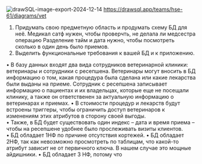 ![drawSQL-image-export-2024-12-14](https://github.com/user-attachments/assets/b27f84cc-ef1e-42f6-8ca8-957c5224c6e2)
https://drawsql.app/teams/hse-61/diagrams/vet
1.	Придумать свою предметную область и продумать схему БД для неё.
Медикал сатф нужен, чтобы проверчть, не делала ли медсестра операцию
Разделение тайм и дата нужно, чтобы посмотреть сколько в один день было приемов.
2.	Выделить функциональные требования к вашей БД и к приложению.

•	В базу данных входят два вида сотрудников ветеринарной клиники: ветеринары и сотрудники с ресепшена. Ветеринары могут вносить в БД информацию о том, какая процедура была сделана или какие лекарства были выданы на приеме. Сотрудник с ресепшена записывает информацию о пациентах и их владельцах, которые еще не посещали клинику, а также он ответственен за актуальную информацию о ветеринарах и приемах.
•	В стоимости процедур и лекарств будут встроены триггеры, чтобы ограничить доступ ветеринаров к изменениям этих атрибутов в сторону своей выгоды.  
•	Также, в БД будет существовать один индекс – дата и время приема – чтобы на ресепшене удобнее было прослеживать визиты клиентов.  
•	БД обладает 1НФ по причине отсутствия кортежей.
•	БД обладает 2НФ, так как невозможно просмотреть по таблицам, что какой-то атрибут зависит не от первичного ключа. В нашем случае это мощные айдишники.
•	БД обладает 3 НФ, потому что
